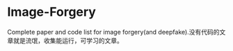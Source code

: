 # Image-Forgery
Complete paper and code list for image forgery(and deepfake).没有代码的文章就是流氓，收集能运行，可学习的文章。
